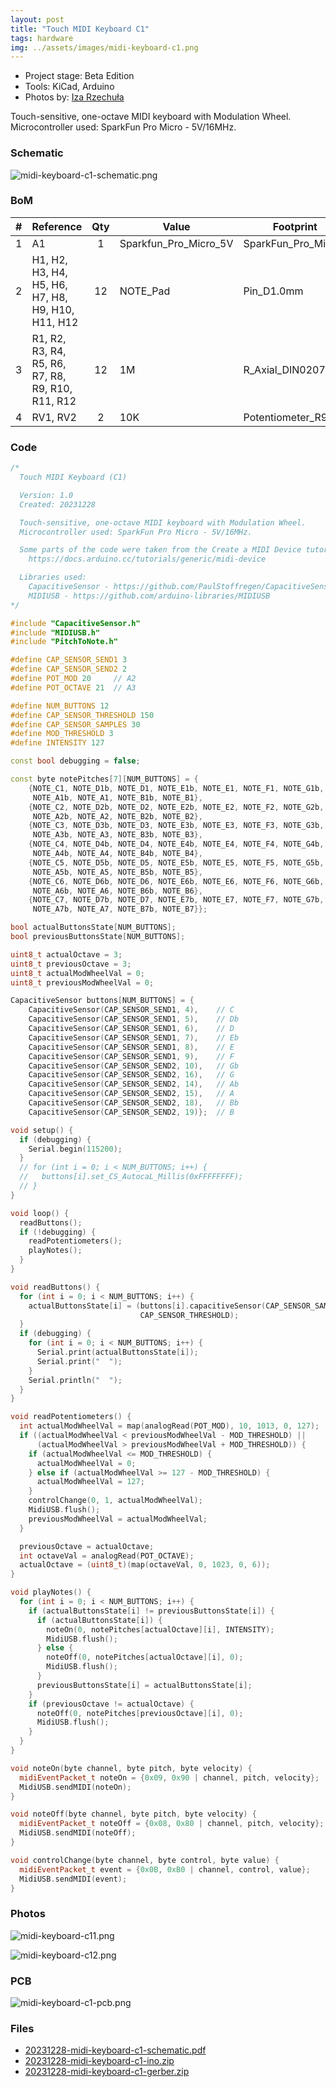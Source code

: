 ```yaml
---
layout: post
title: "Touch MIDI Keyboard C1"
tags: hardware
img: ../assets/images/midi-keyboard-c1.png
---
```


- Project stage: Beta Edition
- Tools: KiCad, Arduino
- Photos by: [Iza Rzechuła](https://www.iza.rzechula.pl/)


Touch-sensitive, one-octave MIDI keyboard with Modulation Wheel. Microcontroller used: SparkFun Pro Micro - 5V/16MHz.

### Schematic

![midi-keyboard-c1-schematic.png](../assets/images/midi-keyboard-c1-schematic.png)


### BoM

|#  |Reference                                        |Qty|Value                |Footprint                                                              |
|---|-------------------------------------------------|:-:|---------------------|-----------------------------------------------------------------------|
|1  |A1                                               |1  |Sparkfun_Pro_Micro_5V|SparkFun_Pro_Micro                               |
|2  |H1, H2, H3, H4, H5, H6, H7, H8, H9, H10, H11, H12|12 |NOTE_Pad             |Pin_D1.0mm                                       |
|3  |R1, R2, R3, R4, R5, R6, R7, R8, R9, R10, R11, R12|12 |1M                   |R_Axial_DIN0207 |
|4  |RV1, RV2                                         |2  |10K                  |Potentiometer_R9011                              |


### Code

```cpp
/*
  Touch MIDI Keyboard (C1)

  Version: 1.0
  Created: 20231228

  Touch-sensitive, one-octave MIDI keyboard with Modulation Wheel.
  Microcontroller used: SparkFun Pro Micro - 5V/16MHz.

  Some parts of the code were taken from the Create a MIDI Device tutorial.
    https://docs.arduino.cc/tutorials/generic/midi-device

  Libraries used:
    CapacitiveSensor - https://github.com/PaulStoffregen/CapacitiveSensor
    MIDIUSB - https://github.com/arduino-libraries/MIDIUSB
*/

#include "CapacitiveSensor.h"
#include "MIDIUSB.h"
#include "PitchToNote.h"

#define CAP_SENSOR_SEND1 3
#define CAP_SENSOR_SEND2 2
#define POT_MOD 20     // A2
#define POT_OCTAVE 21  // A3

#define NUM_BUTTONS 12
#define CAP_SENSOR_THRESHOLD 150
#define CAP_SENSOR_SAMPLES 30
#define MOD_THRESHOLD 3
#define INTENSITY 127

const bool debugging = false;

const byte notePitches[7][NUM_BUTTONS] = {
    {NOTE_C1, NOTE_D1b, NOTE_D1, NOTE_E1b, NOTE_E1, NOTE_F1, NOTE_G1b, NOTE_G1,
     NOTE_A1b, NOTE_A1, NOTE_B1b, NOTE_B1},
    {NOTE_C2, NOTE_D2b, NOTE_D2, NOTE_E2b, NOTE_E2, NOTE_F2, NOTE_G2b, NOTE_G2,
     NOTE_A2b, NOTE_A2, NOTE_B2b, NOTE_B2},
    {NOTE_C3, NOTE_D3b, NOTE_D3, NOTE_E3b, NOTE_E3, NOTE_F3, NOTE_G3b, NOTE_G3,
     NOTE_A3b, NOTE_A3, NOTE_B3b, NOTE_B3},
    {NOTE_C4, NOTE_D4b, NOTE_D4, NOTE_E4b, NOTE_E4, NOTE_F4, NOTE_G4b, NOTE_G4,
     NOTE_A4b, NOTE_A4, NOTE_B4b, NOTE_B4},
    {NOTE_C5, NOTE_D5b, NOTE_D5, NOTE_E5b, NOTE_E5, NOTE_F5, NOTE_G5b, NOTE_G5,
     NOTE_A5b, NOTE_A5, NOTE_B5b, NOTE_B5},
    {NOTE_C6, NOTE_D6b, NOTE_D6, NOTE_E6b, NOTE_E6, NOTE_F6, NOTE_G6b, NOTE_G6,
     NOTE_A6b, NOTE_A6, NOTE_B6b, NOTE_B6},
    {NOTE_C7, NOTE_D7b, NOTE_D7, NOTE_E7b, NOTE_E7, NOTE_F7, NOTE_G7b, NOTE_G7,
     NOTE_A7b, NOTE_A7, NOTE_B7b, NOTE_B7}};

bool actualButtonsState[NUM_BUTTONS];
bool previousButtonsState[NUM_BUTTONS];

uint8_t actualOctave = 3;
uint8_t previousOctave = 3;
uint8_t actualModWheelVal = 0;
uint8_t previousModWheelVal = 0;

CapacitiveSensor buttons[NUM_BUTTONS] = {
    CapacitiveSensor(CAP_SENSOR_SEND1, 4),    // C
    CapacitiveSensor(CAP_SENSOR_SEND1, 5),    // Db
    CapacitiveSensor(CAP_SENSOR_SEND1, 6),    // D
    CapacitiveSensor(CAP_SENSOR_SEND1, 7),    // Eb
    CapacitiveSensor(CAP_SENSOR_SEND1, 8),    // E
    CapacitiveSensor(CAP_SENSOR_SEND1, 9),    // F
    CapacitiveSensor(CAP_SENSOR_SEND2, 10),   // Gb
    CapacitiveSensor(CAP_SENSOR_SEND2, 16),   // G
    CapacitiveSensor(CAP_SENSOR_SEND2, 14),   // Ab
    CapacitiveSensor(CAP_SENSOR_SEND2, 15),   // A
    CapacitiveSensor(CAP_SENSOR_SEND2, 18),   // Bb
    CapacitiveSensor(CAP_SENSOR_SEND2, 19)};  // B

void setup() {
  if (debugging) {
    Serial.begin(115200);
  }
  // for (int i = 0; i < NUM_BUTTONS; i++) {
  //   buttons[i].set_CS_AutocaL_Millis(0xFFFFFFFF);
  // }
}

void loop() {
  readButtons();
  if (!debugging) {
    readPotentiometers();
    playNotes();
  }
}

void readButtons() {
  for (int i = 0; i < NUM_BUTTONS; i++) {
    actualButtonsState[i] = (buttons[i].capacitiveSensor(CAP_SENSOR_SAMPLES) >
                             CAP_SENSOR_THRESHOLD);
  }
  if (debugging) {
    for (int i = 0; i < NUM_BUTTONS; i++) {
      Serial.print(actualButtonsState[i]);
      Serial.print("  ");
    }
    Serial.println("  ");
  }
}

void readPotentiometers() {
  int actualModWheelVal = map(analogRead(POT_MOD), 10, 1013, 0, 127);
  if ((actualModWheelVal < previousModWheelVal - MOD_THRESHOLD) ||
      (actualModWheelVal > previousModWheelVal + MOD_THRESHOLD)) {
    if (actualModWheelVal <= MOD_THRESHOLD) {
      actualModWheelVal = 0;
    } else if (actualModWheelVal >= 127 - MOD_THRESHOLD) {
      actualModWheelVal = 127;
    }
    controlChange(0, 1, actualModWheelVal);
    MidiUSB.flush();
    previousModWheelVal = actualModWheelVal;
  }

  previousOctave = actualOctave;
  int octaveVal = analogRead(POT_OCTAVE);
  actualOctave = (uint8_t)(map(octaveVal, 0, 1023, 0, 6));
}

void playNotes() {
  for (int i = 0; i < NUM_BUTTONS; i++) {
    if (actualButtonsState[i] != previousButtonsState[i]) {
      if (actualButtonsState[i]) {
        noteOn(0, notePitches[actualOctave][i], INTENSITY);
        MidiUSB.flush();
      } else {
        noteOff(0, notePitches[actualOctave][i], 0);
        MidiUSB.flush();
      }
      previousButtonsState[i] = actualButtonsState[i];
    }
    if (previousOctave != actualOctave) {
      noteOff(0, notePitches[previousOctave][i], 0);
      MidiUSB.flush();
    }
  }
}

void noteOn(byte channel, byte pitch, byte velocity) {
  midiEventPacket_t noteOn = {0x09, 0x90 | channel, pitch, velocity};
  MidiUSB.sendMIDI(noteOn);
}

void noteOff(byte channel, byte pitch, byte velocity) {
  midiEventPacket_t noteOff = {0x08, 0x80 | channel, pitch, velocity};
  MidiUSB.sendMIDI(noteOff);
}

void controlChange(byte channel, byte control, byte value) {
  midiEventPacket_t event = {0x0B, 0xB0 | channel, control, value};
  MidiUSB.sendMIDI(event);
}
```

### Photos

![midi-keyboard-c11.png](../assets/images/midi-keyboard-c11.png)

![midi-keyboard-c12.png](../assets/images/midi-keyboard-c12.png)


### PCB

![midi-keyboard-c1-pcb.png](../assets/images/midi-keyboard-c1-pcb.png)

### Files
- [20231228-midi-keyboard-c1-schematic.pdf](../assets/files/20231228-midi-keyboard-c1-schematic.pdf)
- [20231228-midi-keyboard-c1-ino.zip](../assets/files/20231228-midi-keyboard-c1-ino.zip)
- [20231228-midi-keyboard-c1-gerber.zip](../assets/files/20231228-midi-keyboard-c1-gerber.zip)

